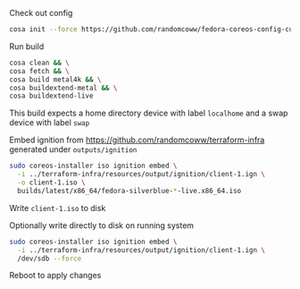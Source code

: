 Check out config
```bash
cosa init --force https://github.com/randomcoww/fedora-coreos-config-custom.git builds/laptop
```

Run build
```bash
cosa clean && \
cosa fetch && \
cosa build metal4k && \
cosa buildextend-metal && \
cosa buildextend-live
```

This build expects a home directory device with label `localhome` and a swap device with label `swap`

Embed ignition from https://github.com/randomcoww/terraform-infra generated under `outputs/ignition`
```bash
sudo coreos-installer iso ignition embed \
  -i ../terraform-infra/resources/output/ignition/client-1.ign \
  -o client-1.iso \
  builds/latest/x86_64/fedora-silverblue-*-live.x86_64.iso
```
Write `client-1.iso` to disk

Optionally write directly to disk on running system
```bash
sudo coreos-installer iso ignition embed \
  -i ../terraform-infra/resources/output/ignition/client-1.ign \
  /dev/sdb --force
```
Reboot to apply changes

